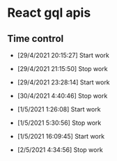# React gql apis

## Time control

- [29/4/2021 20:15:27] Start work
- [29/4/2021 21:15:50] Stop work


- [29/4/2021 23:28:14] Start work
- [30/4/2021 4:40:46] Stop work

- [1/5/2021 1:26:08] Start work
- [1/5/2021 5:30:56] Stop work
  
- [1/5/2021 16:09:45] Start work
- [2/5/2021 4:34:56] Stop work